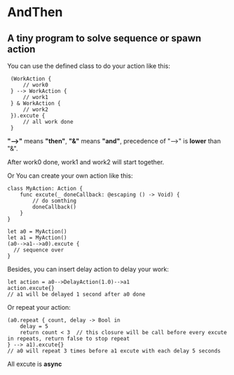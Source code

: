 # AndThen

## A tiny program to solve sequence or spawn action

You can use the defined class to do your action like this:

```
 (WorkAction {
     // work0
 } --> WorkAction {
     // work1
 } & WorkAction {
     // work2
 }).excute {
     // all work done
 } 
```
**\"-->\"** means **"then"**, **"&"** means **"and"**, precedence of "-->" is **lower** than "&". 

After work0 done, work1 and work2 will start together.


Or You can create your own action like this:

```
class MyAction: Action {
    func excute(_ doneCallback: @escaping () -> Void) {
        // do somthing
        doneCallback()
    }
}

let a0 = MyAction()
let a1 = MyAction()
(a0-->a1-->a0).excute {
  // sequence over
}
```

Besides, you can insert delay action to delay your work:

```
let action = a0-->DelayAction(1.0)-->a1
action.excute{}
// a1 will be delayed 1 second after a0 done
```

Or repeat your action:

```
(a0.repeat { count, delay -> Bool in
    delay = 5
    return count < 3  // this closure will be call before every excute in repeats, return false to stop repeat
} --> a1).excute{}
// a0 will repeat 3 times before a1 excute with each delay 5 seconds
```

All excute is **async**
